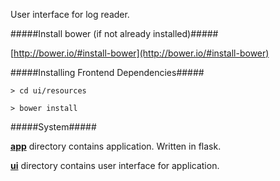 User interface for log reader.

#####Install bower (if not already installed)#####

[http://bower.io/#install-bower](http://bower.io/#install-bower)

#####Installing Frontend Dependencies#####

`> cd ui/resources`

`> bower install`

#####System#####

**[app](app/)** directory contains application. Written in flask.

**[ui](ui/)** directory contains user interface for application.
